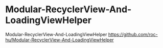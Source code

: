 # Modular-RecyclerView-And-LoadingViewHelper
Modular-RecyclerView-And-LoadingViewHelper
https://github.com/roc-hu/Modular-RecyclerView-And-LoadingViewHelper
